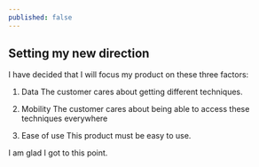 ```yaml
---
published: false
---
```




## Setting my new direction

I have decided that I will focus my product on these three factors:
1. Data
	The customer cares about getting different techniques.
    
2. Mobility
	The customer cares about being able to access these techniques everywhere
    
3. Ease of use
	This product must be easy to use.
    
 I am glad I got to this point.